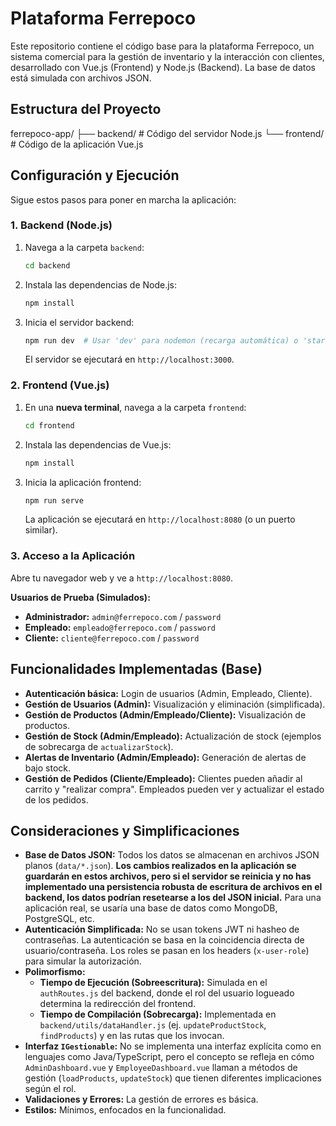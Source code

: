 # Plataforma Ferrepoco

Este repositorio contiene el código base para la plataforma Ferrepoco, un sistema comercial para la gestión de inventario y la interacción con clientes, desarrollado con Vue.js (Frontend) y Node.js (Backend). La base de datos está simulada con archivos JSON.

## Estructura del Proyecto
ferrepoco-app/
├── backend/       # Código del servidor Node.js
└── frontend/      # Código de la aplicación Vue.js
## Configuración y Ejecución

Sigue estos pasos para poner en marcha la aplicación:

### 1. Backend (Node.js)

1.  Navega a la carpeta `backend`:
    ```bash
    cd backend
    ```
2.  Instala las dependencias de Node.js:
    ```bash
    npm install
    ```
3.  Inicia el servidor backend:
    ```bash
    npm run dev  # Usar 'dev' para nodemon (recarga automática) o 'start' para ejecución normal
    ```
    El servidor se ejecutará en `http://localhost:3000`.

### 2. Frontend (Vue.js)

1.  En una **nueva terminal**, navega a la carpeta `frontend`:
    ```bash
    cd frontend
    ```
2.  Instala las dependencias de Vue.js:
    ```bash
    npm install
    ```
3.  Inicia la aplicación frontend:
    ```bash
    npm run serve
    ```
    La aplicación se ejecutará en `http://localhost:8080` (o un puerto similar).

### 3. Acceso a la Aplicación

Abre tu navegador web y ve a `http://localhost:8080`.

**Usuarios de Prueba (Simulados):**

* **Administrador:** `admin@ferrepoco.com` / `password`
* **Empleado:** `empleado@ferrepoco.com` / `password`
* **Cliente:** `cliente@ferrepoco.com` / `password`

## Funcionalidades Implementadas (Base)

* **Autenticación básica:** Login de usuarios (Admin, Empleado, Cliente).
* **Gestión de Usuarios (Admin):** Visualización y eliminación (simplificada).
* **Gestión de Productos (Admin/Empleado/Cliente):** Visualización de productos.
* **Gestión de Stock (Admin/Empleado):** Actualización de stock (ejemplos de sobrecarga de `actualizarStock`).
* **Alertas de Inventario (Admin/Empleado):** Generación de alertas de bajo stock.
* **Gestión de Pedidos (Cliente/Empleado):** Clientes pueden añadir al carrito y "realizar compra". Empleados pueden ver y actualizar el estado de los pedidos.

## Consideraciones y Simplificaciones

* **Base de Datos JSON:** Todos los datos se almacenan en archivos JSON planos (`data/*.json`). **Los cambios realizados en la aplicación se guardarán en estos archivos, pero si el servidor se reinicia y no has implementado una persistencia robusta de escritura de archivos en el backend, los datos podrían resetearse a los del JSON inicial.** Para una aplicación real, se usaría una base de datos como MongoDB, PostgreSQL, etc.
* **Autenticación Simplificada:** No se usan tokens JWT ni hasheo de contraseñas. La autenticación se basa en la coincidencia directa de usuario/contraseña. Los roles se pasan en los headers (`x-user-role`) para simular la autorización.
* **Polimorfismo:**
    * **Tiempo de Ejecución (Sobreescritura):** Simulada en el `authRoutes.js` del backend, donde el rol del usuario logueado determina la redirección del frontend.
    * **Tiempo de Compilación (Sobrecarga):** Implementada en `backend/utils/dataHandler.js` (ej. `updateProductStock`, `findProducts`) y en las rutas que los invocan.
* **Interfaz `IGestionable`:** No se implementa una interfaz explícita como en lenguajes como Java/TypeScript, pero el concepto se refleja en cómo `AdminDashboard.vue` y `EmployeeDashboard.vue` llaman a métodos de gestión (`loadProducts`, `updateStock`) que tienen diferentes implicaciones según el rol.
* **Validaciones y Errores:** La gestión de errores es básica.
* **Estilos:** Mínimos, enfocados en la funcionalidad.